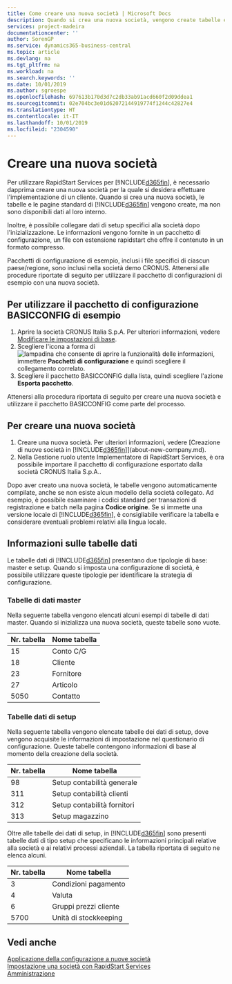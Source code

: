 ```yaml
---
title: Come creare una nuova società | Microsoft Docs
description: Quando si crea una nuova società, vengono create tabelle e pagine di RapidStart Services che non contengono dati.
services: project-madeira
documentationcenter: ''
author: SorenGP
ms.service: dynamics365-business-central
ms.topic: article
ms.devlang: na
ms.tgt_pltfrm: na
ms.workload: na
ms.search.keywords: ''
ms.date: 10/01/2019
ms.author: sgroespe
ms.openlocfilehash: 697613b170d3d7c2db33ab91acd660f2d09ddea1
ms.sourcegitcommit: 02e704bc3e01d62072144919774f1244c42827e4
ms.translationtype: HT
ms.contentlocale: it-IT
ms.lasthandoff: 10/01/2019
ms.locfileid: "2304590"
---
```

# <a name="create-a-new-company"></a>Creare una nuova società
Per utilizzare RapidStart Services per [!INCLUDE[d365fin](includes/d365fin_md.md)], è necessario dapprima creare una nuova società per la quale si desidera effettuare l'implementazione di un cliente. Quando si crea una nuova società, le tabelle e le pagine standard di [!INCLUDE[d365fin](includes/d365fin_md.md)] vengono create, ma non sono disponibili dati al loro interno.

Inoltre, è possibile collegare dati di setup specifici alla società dopo l'inizializzazione. Le informazioni vengono fornite in un pacchetto di configurazione, un file con estensione rapidstart che offre il contenuto in un formato compresso.  

Pacchetti di configurazione di esempio, inclusi i file specifici di ciascun paese/regione, sono inclusi nella società demo CRONUS. Attenersi alle procedure riportate di seguito per utilizzare il pacchetto di configurazioni di esempio con una nuova società.  

## <a name="to-use-the-sample-basicconfig-configuration-package"></a>Per utilizzare il pacchetto di configurazione BASICCONFIG di esempio  
1. Aprire la società CRONUS Italia S.p.A. Per ulteriori informazioni, vedere [Modificare le impostazioni di base](ui-change-basic-settings.md).
2. Scegliere l'icona a forma di ![lampadina che consente di aprire la funzionalità delle informazioni](media/ui-search/search_small.png "Informazioni sull'operazione che si desidera eseguire"), immettere **Pacchetti di configurazione** e quindi scegliere il collegamento correlato.  
3. Scegliere il pacchetto BASICCONFIG dalla lista, quindi scegliere l'azione **Esporta pacchetto**.  

Attenersi alla procedura riportata di seguito per creare una nuova società e utilizzare il pacchetto BASICCONFIG come parte del processo.  

## <a name="to-create-a-new-company"></a>Per creare una nuova società  
1. Creare una nuova società. Per ulteriori informazioni, vedere [Creazione di nuove società in [!INCLUDE[d365fin](includes/d365fin_md.md)]](about-new-company.md).
2. Nella Gestione ruolo utente Implementatore di RapidStart Services, è ora possibile importare il pacchetto di configurazione esportato dalla società CRONUS Italia S.p.A..

Dopo aver creato una nuova società, le tabelle vengono automaticamente compilate, anche se non esiste alcun modello della società collegato. Ad esempio, è possibile esaminare i codici standard per transazioni di registrazione e batch nella pagina **Codice origine**. Se si immette una versione locale di [!INCLUDE[d365fin](includes/d365fin_md.md)], è consigliabile verificare la tabella e considerare eventuali problemi relativi alla lingua locale.

## <a name="about-data-tables"></a>Informazioni sulle tabelle dati
Le tabelle dati di [!INCLUDE[d365fin](includes/d365fin_md.md)] presentano due tipologie di base: master e setup. Quando si imposta una configurazione di società, è possibile utilizzare queste tipologie per identificare la strategia di configurazione.  

### <a name="master-data-tables"></a>Tabelle di dati master  
Nella seguente tabella vengono elencati alcuni esempi di tabelle di dati master. Quando si inizializza una nuova società, queste tabelle sono vuote.  

|Nr. tabella|Nome tabella|  
|-------------------|--------------------|  
|15|Conto C/G|  
|18|Cliente|  
|23|Fornitore|  
|27|Articolo|  
|5050|Contatto|  

### <a name="setup-data-tables"></a>Tabelle dati di setup  
Nella seguente tabella vengono elencate tabelle dei dati di setup, dove vengono acquisite le informazioni di impostazione nel questionario di configurazione. Queste tabelle contengono informazioni di base al momento della creazione della società.  

|Nr. tabella|Nome tabella|  
|-------------------|--------------------|  
|98|Setup contabilità generale|  
|311|Setup contabilità clienti|  
|312|Setup contabilità fornitori|  
|313|Setup magazzino|  

Oltre alle tabelle dei dati di setup, in [!INCLUDE[d365fin](includes/d365fin_md.md)] sono presenti tabelle dati di tipo setup che specificano le informazioni principali relative alla società e ai relativi processi aziendali. La tabella riportata di seguito ne elenca alcuni.  

|Nr. tabella|Nome tabella|  
|-------------------|--------------------|  
|3|Condizioni pagamento|  
|4|Valuta|  
|6|Gruppi prezzi cliente|  
|5700|Unità di stockkeeping|

  

## <a name="see-also"></a>Vedi anche  
[Applicazione della configurazione a nuove società](admin-apply-configuration-to-new-companies.md)  
[Impostazione una società con RapidStart Services](admin-set-up-a-company-with-rapidstart.md)  
[Amministrazione](admin-setup-and-administration.md)
